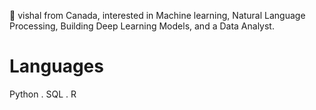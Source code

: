 👋 vishal from Canada, interested in Machine learning, Natural Language Processing, Building Deep Learning Models, and a Data Analyst.

# Languages 
Python . SQL . R 
